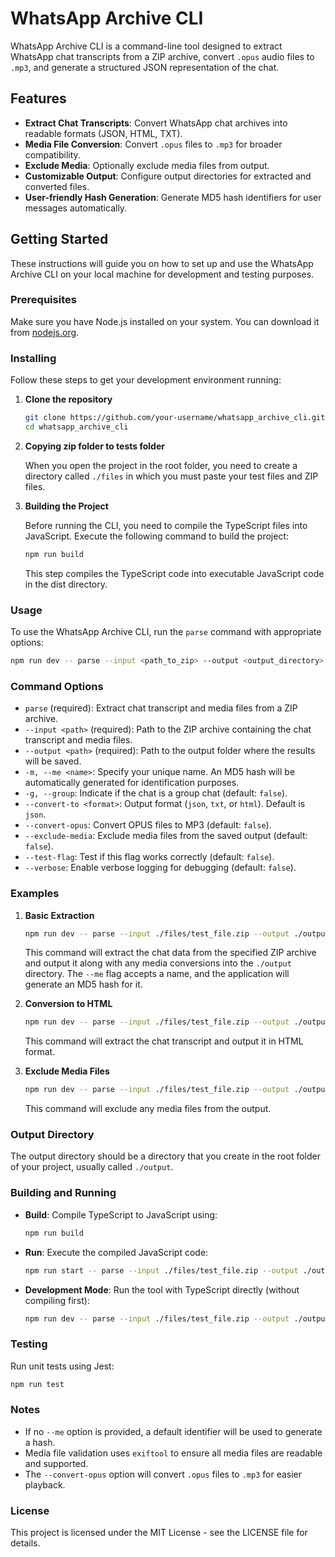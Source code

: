 # WhatsApp Archive CLI

WhatsApp Archive CLI is a command-line tool designed to extract WhatsApp chat transcripts from a ZIP archive, convert `.opus` audio files to `.mp3`, and generate a structured JSON representation of the chat.

## Features

- **Extract Chat Transcripts**: Convert WhatsApp chat archives into readable formats (JSON, HTML, TXT).
- **Media File Conversion**: Convert `.opus` files to `.mp3` for broader compatibility.
- **Exclude Media**: Optionally exclude media files from output.
- **Customizable Output**: Configure output directories for extracted and converted files.
- **User-friendly Hash Generation**: Generate MD5 hash identifiers for user messages automatically.

## Getting Started

These instructions will guide you on how to set up and use the WhatsApp Archive CLI on your local machine for development and testing purposes.

### Prerequisites

Make sure you have Node.js installed on your system. You can download it from [nodejs.org](https://nodejs.org/).

### Installing

Follow these steps to get your development environment running:

1. **Clone the repository**

   ```bash
   git clone https://github.com/your-username/whatsapp_archive_cli.git
   cd whatsapp_archive_cli
   ```

2. **Copying zip folder to tests folder**

   When you open the project in the root folder, you need to create a directory called `./files` in which you must paste your test files and ZIP files.

3. **Building the Project**

   Before running the CLI, you need to compile the TypeScript files into JavaScript. Execute the following command to build the project:

   ```bash
   npm run build
   ```

   This step compiles the TypeScript code into executable JavaScript code in the dist directory.

### Usage

To use the WhatsApp Archive CLI, run the `parse` command with appropriate options:

```bash
npm run dev -- parse --input <path_to_zip> --output <output_directory> [options]
```

### Command Options

- `parse` (required): Extract chat transcript and media files from a ZIP archive.
- `--input <path>` (required): Path to the ZIP archive containing the chat transcript and media files.
- `--output <path>` (required): Path to the output folder where the results will be saved.
- `-m, --me <name>`: Specify your unique name. An MD5 hash will be automatically generated for identification purposes.
- `-g, --group`: Indicate if the chat is a group chat (default: `false`).
- `--convert-to <format>`: Output format (`json`, `txt`, or `html`). Default is `json`.
- `--convert-opus`: Convert OPUS files to MP3 (default: `false`).
- `--exclude-media`: Exclude media files from the saved output (default: `false`).
- `--test-flag`: Test if this flag works correctly (default: `false`).
- `--verbose`: Enable verbose logging for debugging (default: `false`).

### Examples

1. **Basic Extraction**

   ```bash
   npm run dev -- parse --input ./files/test_file.zip --output ./output --me JohnDoe --group
   ```

   This command will extract the chat data from the specified ZIP archive and output it along with any media conversions into the `./output` directory. The `--me` flag accepts a name, and the application will generate an MD5 hash for it.

2. **Conversion to HTML**

   ```bash
   npm run dev -- parse --input ./files/test_file.zip --output ./output --convert-to html
   ```

   This command will extract the chat transcript and output it in HTML format.

3. **Exclude Media Files**

   ```bash
   npm run dev -- parse --input ./files/test_file.zip --output ./output --exclude-media
   ```

   This command will exclude any media files from the output.

### Output Directory

The output directory should be a directory that you create in the root folder of your project, usually called `./output`.

### Building and Running

- **Build**: Compile TypeScript to JavaScript using:

  ```bash
  npm run build
  ```

- **Run**: Execute the compiled JavaScript code:

  ```bash
  npm run start -- parse --input ./files/test_file.zip --output ./output
  ```

- **Development Mode**: Run the tool with TypeScript directly (without compiling first):

  ```bash
  npm run dev -- parse --input ./files/test_file.zip --output ./output
  ```

### Testing

Run unit tests using Jest:

```bash
npm run test
```

### Notes

- If no `--me` option is provided, a default identifier will be used to generate a hash.
- Media file validation uses `exiftool` to ensure all media files are readable and supported.
- The `--convert-opus` option will convert `.opus` files to `.mp3` for easier playback.

### License

This project is licensed under the MIT License - see the LICENSE file for details.
